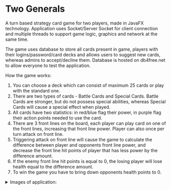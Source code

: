 # Two Generals

A turn based strategy card game for two players, made in JavaFX technology. Application uses Socket/Server Socket for client connection and multiple threads to support game logic, graphics and network at the same time. 

The game uses database to store all cards present in game, players with their logins/password/card decks and allows users to suggest new cards, whereas admins to accept/decline them. Database is hosted on db4free.net to allow everyone to test the application.


How the game works:
1) You can choose a deck which can consist of maximum 25 cards or play with the standard one.
2) There are two types of cards - Battle Cards and Special Cards. Battle Cards are stronger, but do not possess special abilities, whereas Special Cards will cause a special effect when played.
3) All cards have two statistics: in red/blue flag their power, in purple flag their action points needed to use the card.
4) There are 3 front lines on the board, each player can play card on one of the front lines, increasing that front line power. Player can also once per turn attack on front line.
5) Triggering attack on front line will cause the game to calculate the difference between player and opponents front line power, and decrease the front line hit points of player that has less power by the difference amount.
6) If the enemy front line hit points is equal to 0, the losing player will lose health equal to the difference amount.
7) To win the game you have to bring down opponents health points to 0.



<details> 
  <summary>Images of application:</summary>

Login and Main Panel:

![alt text](https://github.com/KrzysztofM01/TwoGenerals/blob/master/readme_images/loginPanel.png)
![alt text](https://github.com/KrzysztofM01/TwoGenerals/blob/master/readme_images/mainPanel.png)

Preview cards/Choose your deck Panel:

![alt text](https://github.com/KrzysztofM01/TwoGenerals/blob/master/readme_images/previewCardsPanel.png)

Suggest Cards Panel:

![alt text](https://github.com/KrzysztofM01/TwoGenerals/blob/master/readme_images/suggestCardPanel_1.png)
![alt text](https://github.com/KrzysztofM01/TwoGenerals/blob/master/readme_images/suggestCardPanel_2.png)

Start Game/Networt Panel:

![alt text](https://github.com/KrzysztofM01/TwoGenerals/blob/master/readme_images/NetworkPanel.png)

Game Board:

![alt text](https://github.com/KrzysztofM01/TwoGenerals/blob/master/readme_images/gameBoard_1.png)
![alt text](https://github.com/KrzysztofM01/TwoGenerals/blob/master/readme_images/gameBoard_2.png)
![alt text](https://github.com/KrzysztofM01/TwoGenerals/blob/master/readme_images/gameBoard_3.png)
![alt text](https://github.com/KrzysztofM01/TwoGenerals/blob/master/readme_images/gameBoard_4.png)
![alt text](https://github.com/KrzysztofM01/TwoGenerals/blob/master/readme_images/gameBoard_5.png)
</details>
